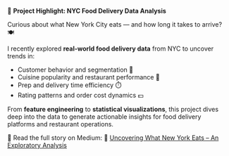 🚀 **Project Highlight: NYC Food Delivery Data Analysis**

Curious about what New York City eats — and how long it takes to arrive? 🍽️

I recently explored **real-world food delivery data** from NYC to uncover trends in:

* Customer behavior and segmentation 👥
* Cuisine popularity and restaurant performance 🍜
* Prep and delivery time efficiency ⏱️
* Rating patterns and order cost dynamics 💵

From **feature engineering** to **statistical visualizations**, this project dives deep into the data to generate actionable insights for food delivery platforms and restaurant operations.

📖 Read the full story on Medium:
🔗 [Uncovering What New York Eats – An Exploratory Analysis](https://medium.com/@swathixm/%EF%B8%8F-uncovering-what-new-york-eats-an-exploratory-analysis-of-foodhubs-nyc-delivery-data-2c5ee91869b3)
